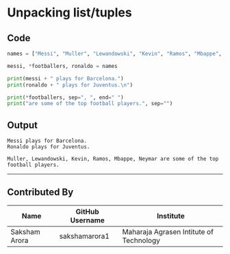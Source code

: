 # Unpacking list/tuples

## Code

```python
names = ["Messi", "Muller", "Lewandowski", "Kevin", "Ramos", "Mbappe", "Neymar", "Ronaldo"]

messi, *footballers, ronaldo = names

print(messi + " plays for Barcelona.")
print(ronaldo + " plays for Juventus.\n")

print(*footballers, sep=", ", end=" ") 
print("are some of the top football players.", sep="")
```

## Output

```
Messi plays for Barcelona.
Ronaldo plays for Juventus.

Muller, Lewandowski, Kevin, Ramos, Mbappe, Neymar are some of the top football players.
```

---

## Contributed By

| Name | GitHub Username | Institute |
| --- | --- | --- |
| Saksham Arora | sakshamarora1 | Maharaja Agrasen Intitute of Technology |

